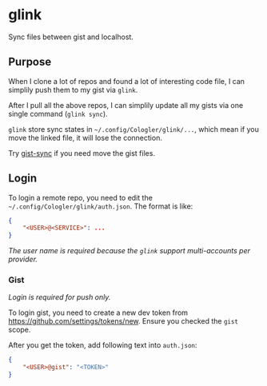 # glink

Sync files between gist and localhost.

## Purpose

When I clone a lot of repos and found a lot of interesting code file,
I can simplily push them to my gist via `glink`.

After I pull all the above repos,
I can simplily update all my gists via one single command (`glink sync`).

`glink` store sync states in `~/.config/Cologler/glink/...`,
which mean if you move the linked file,
it will lose the connection.

Try [gist-sync](https://github.com/Cologler/gist-sync-python) if you need move the gist files.

## Login

To login a remote repo, you need to edit the `~/.config/Cologler/glink/auth.json`.
The format is like:

``` json
{
    "<USER>@<SERVICE>": ...
}
```

*The user name is required because the `glink` support multi-accounts per provider.*

### Gist

*Login is required for push only.*

To login gist, you need to create a new dev token from https://github.com/settings/tokens/new.
Ensure you checked the `gist` scope.

After you get the token, add following text into `auth.json`:

``` json
{
    "<USER>@gist": "<TOKEN>"
}
```
